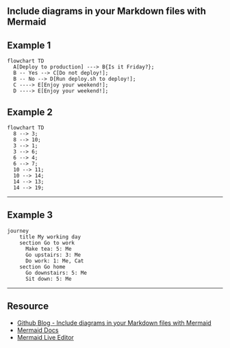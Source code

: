 ## Include diagrams in your Markdown files with Mermaid

## Example 1
```mermaid
flowchart TD 
  A[Deploy to production] ---> B{Is it Friday?};
  B -- Yes --> C[Do not deploy!];
  B -- No --> D[Run deploy.sh to deploy!];
  C ----> E[Enjoy your weekend!];
  D ----> E[Enjoy your weekend!];
```

## Example 2
```mermaid
flowchart TD
  8 --> 3; 
  8 --> 10; 
  3 --> 1; 
  3 --> 6; 
  6 --> 4; 
  6 --> 7;
  10 --> 11;
  10 --> 14;
  14 --> 13;
  14 --> 19;
```

***

## Example 3

```mermaid
journey
    title My working day
    section Go to work
      Make tea: 5: Me
      Go upstairs: 3: Me
      Do work: 1: Me, Cat
    section Go home
      Go downstairs: 5: Me
      Sit down: 5: Me
```

***

## Resource 

* [Github Blog - Include diagrams in your Markdown files with Mermaid](https://github.blog/2022-02-14-include-diagrams-markdown-files-mermaid/)
* [Mermaid Docs](https://mermaid-js.github.io/mermaid/#/)
* [Mermaid Live Editor](https://mermaid-js.github.io/mermaid-live-editor/edit#pako:eNpVkM-KwkAMxl8l5OSCfYEeBG3Vi6Cgt46H0InOIPOHdMoibd99p5aF3ZyS7_t9IWTANmjGEp9C0cCtVh5ybZvKiO2So-4ORbEZj5zABc_vEXarY4DOhBitf34t_G6GoBpOM8aQjPWvabGqT_7seYS6OVFMId7_OrfvMMK-sReT1_93jHBOHZoHlQ8qWhKoSD4IrtGxOLI6nz7MisJk2LHCMrea5KVQ-SlzfdSUeK9tCoJlkp7XSH0K17dvf-eFqS3lL7hFnH4ABg5bBA)
